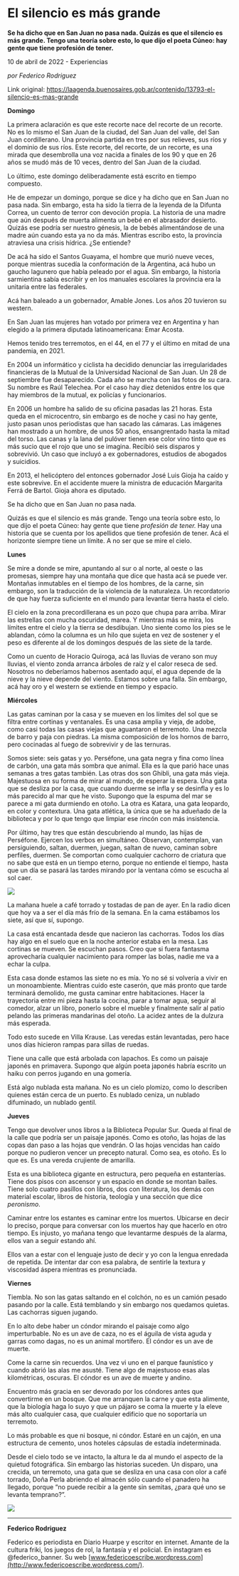 # El silencio es más grande

**Se ha dicho que en San Juan no pasa nada. Quizás es que el silencio es más grande. Tengo una teoría sobre esto, lo que dijo el poeta Cúneo: hay gente que tiene profesión de tener.**

10 de abril de 2022 - Experiencias

_por Federico Rodriguez_

Link original: https://laagenda.buenosaires.gob.ar/contenido/13793-el-silencio-es-mas-grande



**Domingo**




La primera aclaración es que este recorte nace del recorte de un recorte. No es lo mismo el San Juan de la ciudad, del San Juan del valle, del San Juan cordillerano. Una provincia partida en tres por sus relieves, sus ríos y el dominio de sus ríos. Este recorte, del recorte, de un recorte, es una mirada que desembrolla una voz nacida a finales de los 90 y que en 26 años se mudó más de 10 veces, dentro del San Juan de la ciudad.




Lo último, este domingo deliberadamente está escrito en tiempo compuesto.




He de empezar un domingo, porque se dice y ha dicho que en San Juan no pasa nada. Sin embargo, esta ha sido la tierra de la leyenda de la Difunta Correa, un cuento de terror con devoción propia. La historia de una madre que aún después de muerta alimenta un bebé en el abrasador desierto. Quizás ese podría ser nuestro génesis, la de bebés alimentándose de una madre aún cuando esta ya no da más. Mientras escribo esto, la provincia atraviesa una crisis hídrica. ¿Se entiende?




De acá ha sido el Santos Guayama, el hombre que murió nueve veces, porque mientras sucedía la conformación de la Argentina, acá hubo un gaucho lagunero que había peleado por el agua. Sin embargo, la historia sarmientina sabía escribir y en los manuales escolares la provincia era la unitaria entre las federales.




Acá han baleado a un gobernador, Amable Jones. Los años 20 tuvieron su western.




En San Juan las mujeres han votado por primera vez en Argentina y han elegido a la primera diputada latinoamericana: Emar Acosta.




Hemos tenido tres terremotos, en el 44, en el 77 y el último en mitad de una pandemia, en 2021.




En 2004 un informático y ciclista ha decidido denunciar las irregularidades financieras de la Mutual de la Universidad Nacional de San Juan. Un 28 de septiembre fue desaparecido. Cada año se marcha con las fotos de su cara. Su nombre es Raúl Telechea. Por el caso hay diez detenidos entre los que hay miembros de la mutual, ex policías y funcionarios.




En 2006 un hombre ha salido de su oficina pasadas las 21 horas. Esta queda en el microcentro, sin embargo es de noche y casi no hay gente, justo pasan unos periodistas que han sacado las cámaras. Las imágenes han mostrado a un hombre, de unos 50 años, ensangrentado hasta la mitad del torso. Las canas y la lana del pulóver tienen ese color vino tinto que es más sucio que el rojo que uno se imagina. Recibió seis disparos y sobrevivió. Un caso que incluyó a ex gobernadores, estudios de abogados y suicidios.




En 2013, el helicóptero del entonces gobernador José Luis Gioja ha caído y este sobrevive. En el accidente muere la ministra de educación Margarita Ferrá de Bartol. Gioja ahora es diputado.




Se ha dicho que en San Juan no pasa nada.




Quizás es que el silencio es más grande. Tengo una teoría sobre esto, lo que dijo el poeta Cúneo: hay gente que tiene *profesión de tener.* Hay una historia que se cuenta por los apellidos que tiene profesión de tener. Acá el horizonte siempre tiene un límite. A no ser que se mire el cielo.




**Lunes**




Se mire a donde se mire, apuntando al sur o al norte, al oeste o las promesas, siempre hay una montaña que dice que hasta acá se puede ver. Montañas inmutables en el tiempo de los hombres, de la carne, sin embargo, son la traducción de la violencia de la naturaleza. Un recordatorio de que hay fuerza suficiente en el mundo para levantar tierra hasta el cielo.




El cielo en la zona precordillerana es un pozo que chupa para arriba. Mirar las estrellas con mucha oscuridad, marea. Y mientras más se mira, los límites entre el cielo y la tierra se desdibujan. Uno siente como los pies se le ablandan, cómo la columna es un hilo que sujeta en vez de sostener y el peso es diferente al de los domingos después de las siete de la tarde.




Como un cuento de Horacio Quiroga, acá las lluvias de verano son muy lluvias, el viento zonda arranca árboles de raíz y el calor reseca de sed. Nosotros no deberíamos habernos asentado aquí, el agua depende de la nieve y la nieve depende del viento. Estamos sobre una falla. Sin embargo, acá hay oro y el western se extiende en tiempo y espacio.




**Miércoles**




Las gatas caminan por la casa y se mueven en los límites del sol que se filtra entre cortinas y ventanales. Es una casa amplia y vieja, de adobe, como casi todas las casas viejas que aguantaron el terremoto. Una mezcla de barro y paja con piedras. La misma composición de los hornos de barro, pero cocinadas al fuego de sobrevivir y de las ternuras.




Somos siete: seis gatas y yo. Perséfone, una gata negra y fina como línea de carbón, una gata más sombra que animal. Ella es la que parió hace unas semanas a tres gatas también. Las otras dos son Ghibli, una gata más vieja. Majestuosa en su forma de mirar al mundo, de esperar la espera. Una gata que se desliza por la casa, que cuando duerme se infla y se desinfla y es lo más parecido al mar que he visto. Supongo que la espuma del mar se parece a mi gata durmiendo en otoño. La otra es Katara, una gata leopardo, en color y contextura. Una gata atlética, la única que se ha adueñado de la biblioteca y por lo que tengo que limpiar ese rincón con más insistencia.




Por último, hay tres que están descubriendo al mundo, las hijas de Perséfone. Ejercen los verbos en simultáneo. Observan, contemplan, van persiguiendo, saltan, duermen, juegan, saltan de nuevo, caminan sobre perfiles, duermen. Se comportan como cualquier cachorro de criatura que no sabe que está en un tiempo eterno, porque no entiende el tiempo, hasta que un día se pasará las tardes mirando por la ventana cómo se escucha al sol caer.




![](https://cdn.feater.me/files/images/198489/b6a7788b-ab66-42b9-a113-4d4c84a6e8de.png)




La mañana huele a café torrado y tostadas de pan de ayer. En la radio dicen que hoy va a ser el día más frío de la semana. En la cama estábamos los siete, así que sí, supongo.




La casa está encantada desde que nacieron las cachorras. Todos los días hay algo en el suelo que en la noche anterior estaba en la mesa. Las cortinas se mueven. Se escuchan pasos. Creo que si fuera fantasma aprovecharía cualquier nacimiento para romper las bolas, nadie me va a echar la culpa.




Esta casa donde estamos las siete no es mía. Yo no sé si volvería a vivir en un monoambiente. Mientras cuido este caserón, que más pronto que tarde terminará demolido, me gusta caminar entre habitaciones. Hacer la trayectoria entre mi pieza hasta la cocina, parar a tomar agua, seguir al comedor, alzar un libro, ponerlo sobre el mueble y finalmente salir al patio pelando las primeras mandarinas del otoño. La acidez antes de la dulzura más esperada.




Todo esto sucede en Villa Krause. Las veredas están levantadas, pero hace unos días hicieron rampas para sillas de ruedas.




Tiene una calle que está arbolada con lapachos. Es como un paisaje japonés en primavera. Supongo que algún poeta japonés habría escrito un haiku con perros jugando en una gomería.




Está algo nublada esta mañana. No es un cielo plomizo, como lo describen quienes están cerca de un puerto. Es nublado ceniza, un nublado difuminado, un nublado gentil.




**Jueves**




Tengo que devolver unos libros a la Biblioteca Popular Sur. Queda al final de la calle que podría ser un paisaje japonés. Como es otoño, las hojas de las copas dan paso a las hojas que vendrán. O las hojas vencidas han caído porque no pudieron vencer un precepto natural. Como sea, es otoño. Es lo que es. Es una vereda crujiente de amarilla.




Esta es una biblioteca gigante en estructura, pero pequeña en estanterías. Tiene dos pisos con ascensor y un espacio en donde se montan bailes. Tiene solo cuatro pasillos con libros, dos con literatura, los demás con material escolar, libros de historia, teología y una sección que dice *peronismo*.




Caminar entre los estantes es caminar entre los muertos. Ubicarse en decir lo preciso, porque para conversar con los muertos hay que hacerlo en otro tiempo. Es injusto, yo mañana tengo que levantarme después de la alarma, ellos van a seguir estando ahí.




Ellos van a estar con el lenguaje justo de decir y yo con la lengua enredada de repetida. De intentar dar con esa palabra, de sentirle la textura y viscosidad áspera mientras es pronunciada.




**Viernes**




Tiembla. No son las gatas saltando en el colchón, no es un camión pesado pasando por la calle. Está temblando y sin embargo nos quedamos quietas. Las cachorras siguen jugando.




En lo alto debe haber un cóndor mirando el paisaje como algo imperturbable. No es un ave de caza, no es el águila de vista aguda y garras como dagas, no es un animal mortífero. El cóndor es un ave de muerte.




Come la carne sin recuerdos. Una vez vi uno en el parque faunístico y cuando abrió las alas me asusté. Tiene algo de majestuoso esas alas kilométricas, oscuras. El cóndor es un ave de muerte y andino.




Encuentro más gracia en ser devorado por los cóndores antes que convertirme en un bosque. Que me arranquen la carne y que esta alimente, que la biología haga lo suyo y que un pájaro se coma la muerte y la eleve más alto cualquier casa, que cualquier edificio que no soportaría un terremoto.




Lo más probable es que ni bosque, ni cóndor. Estaré en un cajón, en una estructura de cemento, unos hoteles cápsulas de estadía indeterminada.




Desde el cielo todo se ve intacto, la altura le da al mundo el aspecto de la quietud fotográfica. Sin embargo las historias suceden. Un disparo, una crecida, un terremoto, una gata que se desliza en una casa con olor a café torrado, Doña Perla abriendo el almacén sólo cuando el panadero ha llegado, porque “no puede recibir a la gente sin semitas, ¿para qué uno se levanta temprano?”.




[![](https://img.youtube.com/vi/yLa4A8q56Y4/0.jpg)](https://www.youtube.com/watch?v=yLa4A8q56Y4)




---




**Federico Rodriguez**




Federico es periodista en Diario Huarpe y escritor en internet. Amante de la cultura friki, los juegos de rol, la fantasía y el policial. En instagram es @federico\_banner. Su web [www.federicoescribe.wordpress.com](http://www.federicoescribe.wordpress.com/).



